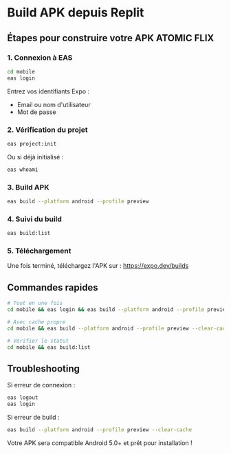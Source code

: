 # Build APK depuis Replit

## Étapes pour construire votre APK ATOMIC FLIX

### 1. Connexion à EAS
```bash
cd mobile
eas login
```
Entrez vos identifiants Expo :
- Email ou nom d'utilisateur
- Mot de passe

### 2. Vérification du projet
```bash
eas project:init
```
Ou si déjà initialisé :
```bash
eas whoami
```

### 3. Build APK
```bash
eas build --platform android --profile preview
```

### 4. Suivi du build
```bash
eas build:list
```

### 5. Téléchargement
Une fois terminé, téléchargez l'APK sur :
https://expo.dev/builds

## Commandes rapides

```bash
# Tout en une fois
cd mobile && eas login && eas build --platform android --profile preview

# Avec cache propre
cd mobile && eas build --platform android --profile preview --clear-cache

# Vérifier le statut
cd mobile && eas build:list
```

## Troubleshooting

Si erreur de connexion :
```bash
eas logout
eas login
```

Si erreur de build :
```bash
eas build --platform android --profile preview --clear-cache
```

Votre APK sera compatible Android 5.0+ et prêt pour installation !